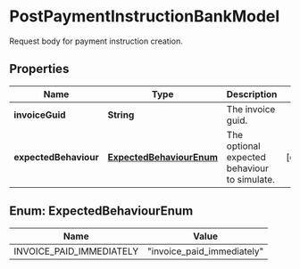 

# PostPaymentInstructionBankModel

Request body for payment instruction creation.

## Properties

| Name | Type | Description | Notes |
|------------ | ------------- | ------------- | -------------|
|**invoiceGuid** | **String** | The invoice guid. |  |
|**expectedBehaviour** | [**ExpectedBehaviourEnum**](#ExpectedBehaviourEnum) | The optional expected behaviour to simulate. |  [optional] |



## Enum: ExpectedBehaviourEnum

| Name | Value |
|---- | -----|
| INVOICE_PAID_IMMEDIATELY | &quot;invoice_paid_immediately&quot; |



